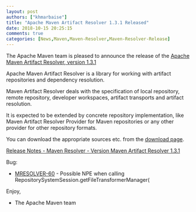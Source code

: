 ```yaml
---
layout: post
authors: ["khmarbaise"]
title: "Apache Maven Artifact Resolver 1.3.1 Released"
date: 2018-10-15 20:25:15
comments: true
categories: [News,Maven,Maven-Resolver,Maven-Resolver-Release]
---
```

The Apache Maven team is pleased to announce the release of the 
[Apache Maven Artifact Resolver, version 1.3.1](https://maven.apache.org/resolver/index.html)

Apache Maven Artifact Resolver is a library for working with artifact
repositories and dependency resolution.

Maven Artifact Resolver deals with the specification of local repository,
remote repository, developer workspaces, artifact transports and artifact
resolution.

It is expected to be extended by concrete repository implementation, like Maven
Artifact Resolver Provider for Maven repositories or any other provider for
other repository formats.


You can download the appropriate sources etc. from the [download page](https://maven.apache.org/resolver/download.cgi).

<!-- more -->

[Release Notes - Maven Resolver - Version Maven Artifact Resolver 1.3.1](https://issues.apache.org/jira/secure/ReleaseNote.jspa?projectId=12320628&version=12344286)

Bug:

 * [MRESOLVER-60](https://issues.apache.org/jira/browse/MRESOLVER-60) - Possible NPE when calling RepositorySystemSession.getFileTransformerManager(

Enjoy,

- The Apache Maven team 

